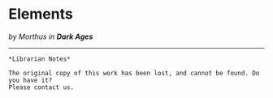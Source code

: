 # Elements

_by Morthus in **Dark Ages**_

***

```
*Librarian Notes*

The original copy of this work has been lost, and cannot be found. Do you have it?
Please contact us.
```
